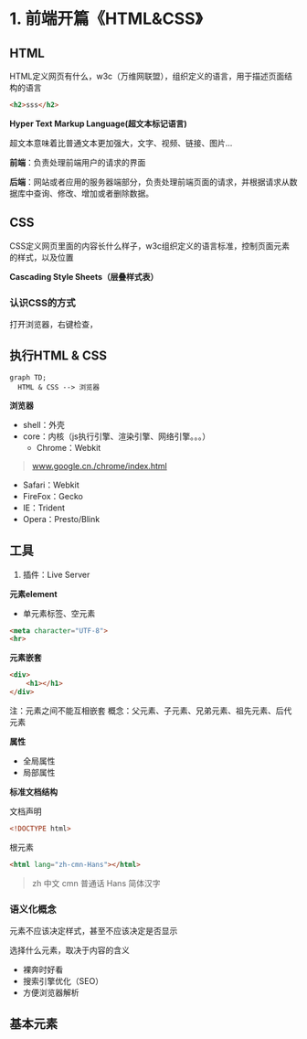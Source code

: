 

# 1. 前端开篇《HTML&CSS》

## HTML

HTML定义网页有什么，w3c（万维网联盟），组织定义的语言，用于描述页面结构的语言

``` html
<h2>sss</h2>

```
**Hyper Text Markup Language(超文本标记语言)**

  超文本意味着比普通文本更加强大，文字、视频、链接、图片...

**前端**：负责处理前端用户的请求的界面

**后端**：网站或者应用的服务器端部分，负责处理前端页面的请求，并根据请求从数据库中查询、修改、增加或者删除数据。


## CSS

CSS定义网页里面的内容长什么样子，w3c组织定义的语言标准，控制页面元素的样式，以及位置

**Cascading Style Sheets（层叠样式表）**

### 认识CSS的方式
打开浏览器，右键检查，


## 执行HTML & CSS

``` mermaid
graph TD;
  HTML & CSS --> 浏览器
```

**浏览器**
- shell：外壳
- core：内核（js执行引擎、渲染引擎、网络引擎。。。）
  - Chrome：Webkit
>	www.google.cn./chrome/index.html
  - Safari：Webkit
  - FireFox：Gecko
  - IE：Trident
  - Opera：Presto/Blink

## 工具
1. 插件：Live Server



**元素element**
- 单元素标签、空元素
``` html
<meta character="UTF-8">
<hr>
```

**元素嵌套**
``` html
<div>
	<h1></h1>
</div>
```
注：元素之间不能互相嵌套
概念：父元素、子元素、兄弟元素、祖先元素、后代元素

**属性**
- 全局属性
- 局部属性

**标准文档结构**

文档声明
```html
<!DOCTYPE html>
```

根元素
```html
<html lang="zh-cmn-Hans"></html>
```

>zh 中文
>cmn 普通话
>Hans 简体汉字


### 语义化概念

元素不应该决定样式，甚至不应该决定是否显示

选择什么元素，取决于内容的含义

- 裸奔时好看
- 搜索引擎优化（SEO）
- 方便浏览器解析


## 基本元素

